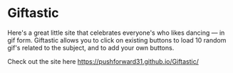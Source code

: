 # Giftastic

Here's a great little site that celebrates everyone's who likes dancing — in gif form. Giftastic allows you to click on existing buttons to load 10 random gif's related to the subject, and to add your own buttons.


Check out the site here
https://pushforward31.github.io/Giftastic/

